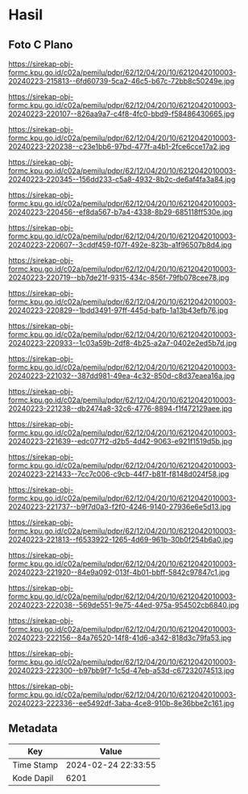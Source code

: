 # Hasil

## Foto C Plano

https://sirekap-obj-formc.kpu.go.id/c02a/pemilu/pdpr/62/12/04/20/10/6212042010003-20240223-215813--6fd60739-5ca2-46c5-b67c-72bb8c50249e.jpg

https://sirekap-obj-formc.kpu.go.id/c02a/pemilu/pdpr/62/12/04/20/10/6212042010003-20240223-220107--826aa9a7-c4f8-4fc0-bbd9-f58486430665.jpg

https://sirekap-obj-formc.kpu.go.id/c02a/pemilu/pdpr/62/12/04/20/10/6212042010003-20240223-220238--c23e1bb6-97bd-477f-a4b1-2fce6cce17a2.jpg

https://sirekap-obj-formc.kpu.go.id/c02a/pemilu/pdpr/62/12/04/20/10/6212042010003-20240223-220345--156dd233-c5a8-4932-8b2c-de6af4fa3a84.jpg

https://sirekap-obj-formc.kpu.go.id/c02a/pemilu/pdpr/62/12/04/20/10/6212042010003-20240223-220456--ef8da567-b7a4-4338-8b29-685118ff530e.jpg

https://sirekap-obj-formc.kpu.go.id/c02a/pemilu/pdpr/62/12/04/20/10/6212042010003-20240223-220607--3cddf459-f07f-492e-823b-a1f96507b8d4.jpg

https://sirekap-obj-formc.kpu.go.id/c02a/pemilu/pdpr/62/12/04/20/10/6212042010003-20240223-220719--bb7de21f-9315-434c-856f-79fb078cee78.jpg

https://sirekap-obj-formc.kpu.go.id/c02a/pemilu/pdpr/62/12/04/20/10/6212042010003-20240223-220829--1bdd3491-97ff-445d-bafb-1a13b43efb76.jpg

https://sirekap-obj-formc.kpu.go.id/c02a/pemilu/pdpr/62/12/04/20/10/6212042010003-20240223-220933--1c03a59b-2df8-4b25-a2a7-0402e2ed5b7d.jpg

https://sirekap-obj-formc.kpu.go.id/c02a/pemilu/pdpr/62/12/04/20/10/6212042010003-20240223-221032--387dd981-49ea-4c32-850d-c8d37eaea16a.jpg

https://sirekap-obj-formc.kpu.go.id/c02a/pemilu/pdpr/62/12/04/20/10/6212042010003-20240223-221238--db2474a8-32c6-4776-8894-f1f472129aee.jpg

https://sirekap-obj-formc.kpu.go.id/c02a/pemilu/pdpr/62/12/04/20/10/6212042010003-20240223-221639--edc077f2-d2b5-4d42-9063-e921f1519d5b.jpg

https://sirekap-obj-formc.kpu.go.id/c02a/pemilu/pdpr/62/12/04/20/10/6212042010003-20240223-221433--7cc7c006-c9cb-44f7-b81f-f8148d024f58.jpg

https://sirekap-obj-formc.kpu.go.id/c02a/pemilu/pdpr/62/12/04/20/10/6212042010003-20240223-221737--b9f7d0a3-f2f0-4246-9140-27936e6e5d13.jpg

https://sirekap-obj-formc.kpu.go.id/c02a/pemilu/pdpr/62/12/04/20/10/6212042010003-20240223-221813--f6533922-1265-4d69-961b-30b0f254b6a0.jpg

https://sirekap-obj-formc.kpu.go.id/c02a/pemilu/pdpr/62/12/04/20/10/6212042010003-20240223-221920--84e9a092-013f-4b01-bbff-5842c97847c1.jpg

https://sirekap-obj-formc.kpu.go.id/c02a/pemilu/pdpr/62/12/04/20/10/6212042010003-20240223-222038--569de551-9e75-44ed-975a-954502cb6840.jpg

https://sirekap-obj-formc.kpu.go.id/c02a/pemilu/pdpr/62/12/04/20/10/6212042010003-20240223-222156--84a76520-14f8-41d6-a342-818d3c79fa53.jpg

https://sirekap-obj-formc.kpu.go.id/c02a/pemilu/pdpr/62/12/04/20/10/6212042010003-20240223-222300--b97bb9f7-1c5d-47eb-a53d-c67232074513.jpg

https://sirekap-obj-formc.kpu.go.id/c02a/pemilu/pdpr/62/12/04/20/10/6212042010003-20240223-222336--ee5492df-3aba-4ce8-910b-8e36bbe2c161.jpg


## Metadata

| Key        | Value               |
| ---------- | ------------------- |
| Time Stamp | 2024-02-24 22:33:55 |
| Kode Dapil | 6201                |



